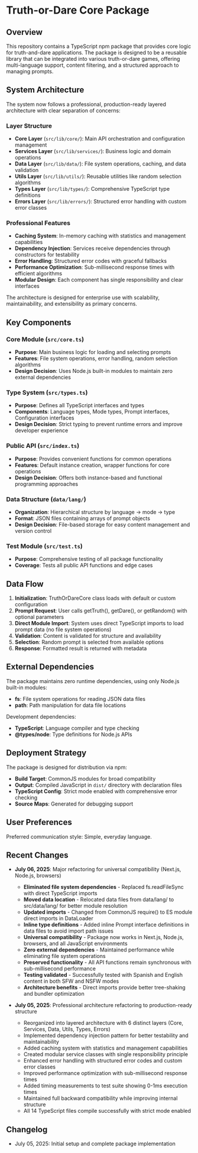 # Truth-or-Dare Core Package

## Overview

This repository contains a TypeScript npm package that provides core logic for truth-and-dare applications. The package is designed to be a reusable library that can be integrated into various truth-or-dare games, offering multi-language support, content filtering, and a structured approach to managing prompts.

## System Architecture

The system now follows a professional, production-ready layered architecture with clear separation of concerns:

### Layer Structure
- **Core Layer** (`src/lib/core/`): Main API orchestration and configuration management
- **Services Layer** (`src/lib/services/`): Business logic and domain operations  
- **Data Layer** (`src/lib/data/`): File system operations, caching, and data validation
- **Utils Layer** (`src/lib/utils/`): Reusable utilities like random selection algorithms
- **Types Layer** (`src/lib/types/`): Comprehensive TypeScript type definitions
- **Errors Layer** (`src/lib/errors/`): Structured error handling with custom error classes

### Professional Features
- **Caching System**: In-memory caching with statistics and management capabilities
- **Dependency Injection**: Services receive dependencies through constructors for testability
- **Error Handling**: Structured error codes with graceful fallbacks
- **Performance Optimization**: Sub-millisecond response times with efficient algorithms
- **Modular Design**: Each component has single responsibility and clear interfaces

The architecture is designed for enterprise use with scalability, maintainability, and extensibility as primary concerns.

## Key Components

### Core Module (`src/core.ts`)
- **Purpose**: Main business logic for loading and selecting prompts
- **Features**: File system operations, error handling, random selection algorithms
- **Design Decision**: Uses Node.js built-in modules to maintain zero external dependencies

### Type System (`src/types.ts`)
- **Purpose**: Defines all TypeScript interfaces and types
- **Components**: Language types, Mode types, Prompt interfaces, Configuration interfaces
- **Design Decision**: Strict typing to prevent runtime errors and improve developer experience

### Public API (`src/index.ts`)
- **Purpose**: Provides convenient functions for common operations
- **Features**: Default instance creation, wrapper functions for core operations
- **Design Decision**: Offers both instance-based and functional programming approaches

### Data Structure (`data/lang/`)
- **Organization**: Hierarchical structure by language → mode → type
- **Format**: JSON files containing arrays of prompt objects
- **Design Decision**: File-based storage for easy content management and version control

### Test Module (`src/test.ts`)
- **Purpose**: Comprehensive testing of all package functionality
- **Coverage**: Tests all public API functions and edge cases

## Data Flow

1. **Initialization**: TruthOrDareCore class loads with default or custom configuration
2. **Prompt Request**: User calls getTruth(), getDare(), or getRandom() with optional parameters
3. **Direct Module Import**: System uses direct TypeScript imports to load prompt data (no file system operations)
4. **Validation**: Content is validated for structure and availability
5. **Selection**: Random prompt is selected from available options
6. **Response**: Formatted result is returned with metadata

## External Dependencies

The package maintains zero runtime dependencies, using only Node.js built-in modules:
- **fs**: File system operations for reading JSON data files
- **path**: Path manipulation for data file locations

Development dependencies:
- **TypeScript**: Language compiler and type checking
- **@types/node**: Type definitions for Node.js APIs

## Deployment Strategy

The package is designed for distribution via npm:
- **Build Target**: CommonJS modules for broad compatibility
- **Output**: Compiled JavaScript in `dist/` directory with declaration files
- **TypeScript Config**: Strict mode enabled with comprehensive error checking
- **Source Maps**: Generated for debugging support

## User Preferences

Preferred communication style: Simple, everyday language.

## Recent Changes

- **July 06, 2025**: Major refactoring for universal compatibility (Next.js, Node.js, browsers)
  - **Eliminated file system dependencies** - Replaced fs.readFileSync with direct TypeScript imports
  - **Moved data location** - Relocated data files from data/lang/ to src/data/lang/ for better module resolution
  - **Updated imports** - Changed from CommonJS require() to ES module direct imports in DataLoader
  - **Inline type definitions** - Added inline Prompt interface definitions in data files to avoid import path issues
  - **Universal compatibility** - Package now works in Next.js, Node.js, browsers, and all JavaScript environments
  - **Zero external dependencies** - Maintained performance while eliminating file system operations
  - **Preserved functionality** - All API functions remain synchronous with sub-millisecond performance
  - **Testing validated** - Successfully tested with Spanish and English content in both SFW and NSFW modes
  - **Architecture benefits** - Direct imports provide better tree-shaking and bundler optimization

- **July 05, 2025**: Professional architecture refactoring to production-ready structure
  - Reorganized into layered architecture with 6 distinct layers (Core, Services, Data, Utils, Types, Errors)
  - Implemented dependency injection pattern for better testability and maintainability
  - Added caching system with statistics and management capabilities
  - Created modular service classes with single responsibility principle
  - Enhanced error handling with structured error codes and custom error classes
  - Improved performance optimization with sub-millisecond response times
  - Added timing measurements to test suite showing 0-1ms execution times
  - Maintained full backward compatibility while improving internal structure
  - All 14 TypeScript files compile successfully with strict mode enabled

## Changelog

- July 05, 2025: Initial setup and complete package implementation